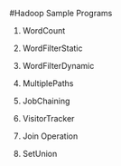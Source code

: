 #Hadoop Sample Programs

1) WordCount

2) WordFilterStatic

3) WordFilterDynamic

4) MultiplePaths

5) JobChaining

6) VisitorTracker

7) Join Operation

8) SetUnion
